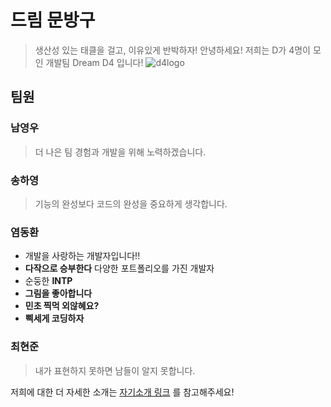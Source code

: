# 드림 문방구
> 생산성 있는 태클을 걸고, 이유있게 반박하자!
안녕하세요! 저희는 D가 4명이 모인 개발팀 Dream D4 입니다!
![d4logo](https://user-images.githubusercontent.com/20200204/128798549-e7ed6e03-5f1c-4c81-8c2d-802595e77b1f.png)

## 팀원
### 남영우
> 더 나은 팀 경험과 개발을 위해 노력하겠습니다.

### 송하영
> 기능의 완성보다 코드의 완성을 중요하게 생각합니다.
### 염동환

- 개발을 사랑하는 개발자입니다!!
- **다작으로 승부한다** 다양한 포트폴리오를 가진 개발자
- 순둥한 **INTP**
- **그림을 좋아합니다**
- **민초 찍먹 외않혜요?**
- **삑세게 코딩하자**


### 최현준
> 내가 표현하지 못하면 남들이 알지 못합니다.

저희에 대한 더 자세한 소개는 [자기소개 링크](https://github.com/woowa-techcamp-2021/store-8/wiki/자기소개) 를 참고해주세요!

